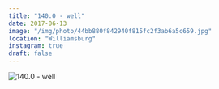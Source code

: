 ```yaml
---
title: "140.0 - well"
date: 2017-06-13
image: "/img/photo/44bb880f842940f815fc2f3ab6a5c659.jpg"
location: "Williamsburg"
instagram: true
draft: false
---
```


![140.0 - well](/img/photo/44bb880f842940f815fc2f3ab6a5c659.jpg)
